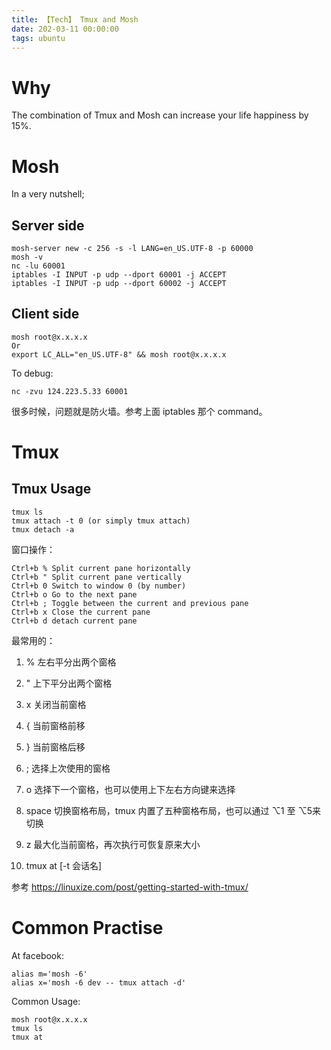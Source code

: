 ```yaml
---
title: 【Tech】 Tmux and Mosh
date: 202-03-11 00:00:00
tags: ubuntu
---
```


# Why

The combination of Tmux and Mosh can increase your life happiness by 15%. 

# Mosh

In a very nutshell;

## Server side

	mosh-server new -c 256 -s -l LANG=en_US.UTF-8 -p 60000
	mosh -v
	nc -lu 60001
	iptables -I INPUT -p udp --dport 60001 -j ACCEPT
	iptables -I INPUT -p udp --dport 60002 -j ACCEPT

## Client side

	mosh root@x.x.x.x
	Or
	export LC_ALL="en_US.UTF-8" && mosh root@x.x.x.x

To debug:

	nc -zvu 124.223.5.33 60001

很多时候，问题就是防火墙。参考上面 iptables 那个 command。

# Tmux

## Tmux Usage

    tmux ls
    tmux attach -t 0 (or simply tmux attach)
    tmux detach -a

窗口操作：

	Ctrl+b % Split current pane horizontally
	Ctrl+b " Split current pane vertically
	Ctrl+b 0 Switch to window 0 (by number)
	Ctrl+b o Go to the next pane
	Ctrl+b ; Toggle between the current and previous pane
	Ctrl+b x Close the current pane
	Ctrl+b d detach current pane

最常用的：

1. % 左右平分出两个窗格

1. " 上下平分出两个窗格

1. x 关闭当前窗格

1. { 当前窗格前移

1. } 当前窗格后移

1. ; 选择上次使用的窗格

1. o 选择下一个窗格，也可以使用上下左右方向键来选择

1. space 切换窗格布局，tmux 内置了五种窗格布局，也可以通过 ⌥1 至 ⌥5来切换

1. z 最大化当前窗格，再次执行可恢复原来大小

1. tmux at [-t 会话名]

参考 https://linuxize.com/post/getting-started-with-tmux/

# Common Practise

At facebook: 

	alias m='mosh -6'
	alias x='mosh -6 dev -- tmux attach -d'

Common Usage: 

	mosh root@x.x.x.x
	tmux ls
	tmux at
